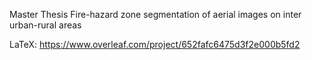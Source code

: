 Master Thesis
Fire-hazard zone segmentation of aerial images on inter urban-rural areas

LaTeX: https://www.overleaf.com/project/652fafc6475d3f2e000b5fd2
